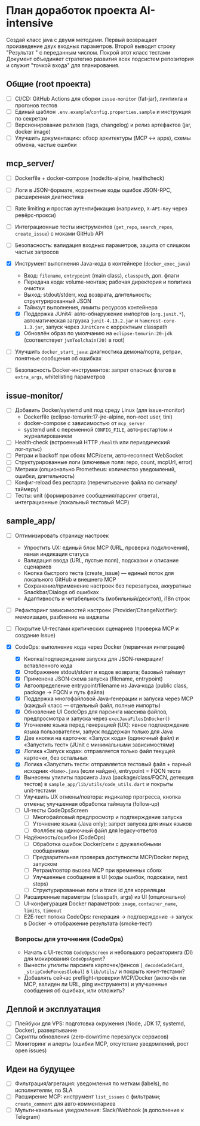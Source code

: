 # План доработок проекта AI-intensive
Создай класс java с двумя методами. Первый возвращает произведение двух входных параметров. Второй выводит строку "Результат " с переданным числом. Покрой этот класс тестами
Документ объединяет стратегию развития всех подсистем репозитория и служит "точкой входа" для планирования.

## Общие (root проекта)
- [ ] CI/CD: GitHub Actions для сборки `issue-monitor` (fat-jar), линтинга и прогонов тестов
- [ ] Единый шаблон `.env.example`/`config.properties.sample` и инструкция по секретам
- [ ] Версионирование релизов (tags, changelog) и релиз артефактов (jar, docker image)
- [ ] Улучшить документацию: обзор архитектуры (MCP ↔ apps), схемы обмена, частые ошибки

## mcp_server/
- [ ] Dockerfile + docker-compose (node:lts-alpine, healthcheck)
- [ ] Логи в JSON-формате, корректные коды ошибок JSON-RPC, расширенная диагностика
- [ ] Rate limiting и простая аутентификация (например, `X-API-Key` через ревёрс-прокси)
- [ ] Интеграционные тесты инструментов (`get_repo`, `search_repos`, `create_issue`) с моками GitHub API
- [ ] Безопасность: валидация входных параметров, защита от слишком частых запросов

- [x] Инструмент выполнения Java-кода в контейнере (`docker_exec_java`)
  - Вход: `filename`, `entrypoint` (main class), `classpath`, доп. флаги
  - Передача кода: volume-монтаж; рабочая директория и политика очистки
  - Выход: stdout/stderr, код возврата, длительность; структурированный JSON
  - Таймаут выполнения, лимиты ресурсов контейнера
  - [x] Поддержка JUnit4: авто-обнаружение импортов (`org.junit.*`), автоматическая загрузка `junit-4.13.2.jar` и `hamcrest-core-1.3.jar`, запуск через `JUnitCore` с корректным classpath
  - [x] Обновлён образ по умолчанию на `eclipse-temurin:20-jdk` (соответствует `jvmToolchain(20)` в root)
- [ ] Улучшить `docker_start_java`: диагностика демона/порта, ретраи, понятные сообщения об ошибках
- [ ] Безопасность Docker-инструментов: запрет опасных флагов в `extra_args`, whitelisting параметров

## issue-monitor/
- [ ] Добавить Docker/systemd unit под среду Linux (для issue-monitor)
  - Dockerfile (eclipse-temurin:17-jre-alpine, non-root user, tini)
  - docker-compose с зависимостью от `mcp_server`
  - systemd unit c переменной `CONFIG_FILE`, авто‑рестартом и журналированием
- [ ] Health‑check (встроенный HTTP `/health` или периодический лог‑пульс)
- [ ] Ретраи и backoff при сбоях MCP/сети, авто‑reconnect WebSocket
- [ ] Структурированные логи (ключевые поля: repo, count, mcpUrl, error)
- [ ] Метрики (опционально Prometheus: количество уведомлений, ошибки, длительность)
- [ ] Конфиг‑reload без рестарта (перечитывание файла по сигналу/таймеру)
- [ ] Тесты: unit (формирование сообщения/парсинг ответа), интеграционные (локальный тестовый MCP)

## sample_app/
- [ ] Оптимизировать страницу настроек
  - Упростить UX: единый блок MCP (URL, проверка подключения), явная индикация статуса
  - Валидация ввода (URL, пустые поля), подсказки и описание сценариев
  - Кнопка быстрого теста (create_issue) — единый поток для локального GitHub и внешнего MCP
  - Сохранение/применение настроек без перезапуска, аккуратные Snackbar/Dialogs об ошибках
  - Адаптивность и читабельность (мобильный/десктоп), i18n строк
- [ ] Рефакторинг зависимостей настроек (Provider/ChangeNotifier): мемоизация, разбиение на виджеты
- [ ] Покрытие UI‑тестами критических сценариев (проверка MCP и создание issue)

- [x] CodeOps: выполнение кода через Docker (первичная интеграция)
  - [x] Кнопка/подтверждение запуска для JSON‑генерации/вставленного кода
  - [x] Отображение stdout/stderr и кодов возврата; базовый таймаут
  - [x] Применена JSON‑схема запуска (filename, entrypoint)
  - [x] Автоопределение entrypoint/filename из Java‑кода (public class, package → FQCN и путь файла)
  - [x] Поддержка многофайловой Java‑генерации и запуска через MCP (каждый класс — отдельный файл, полные импорты)
  - [x] Обновление UI CodeOps для парсинга массива файлов, предпросмотра и запуска через `execJavaFilesInDocker()`
  - [x] Уточнение языка перед генерацией (UX): явное подтверждение языка пользователем, запуск поддержан только для Java
  - [x] Две кнопки на карточке: «Запуск кода» (одиночный файл) и «Запустить тест» (JUnit с минимальными зависимостями)
  - [x] Логика «Запуск кода»: отправляется только файл текущей карточки, без остальных
  - [x] Логика «Запустить тест»: отправляется тестовый файл + парный исходник `<Name>.java` (если найден), entrypoint = FQCN теста
  - [x] Вынесены утилиты парсинга Java (package/class/FQCN, детекция тестов) в `sample_app/lib/utils/code_utils.dart` и покрыты unit‑тестами
  - [ ] Улучшить UX отмены/повтора: индикатор прогресса, кнопка отмены; улучшенная обработка таймаута (follow‑up)
  - [ ] UI‑тесты CodeOpsScreen
    - [ ] Многофайловый предпросмотр и подтверждение запуска
    - [ ] Уточнение языка (Java only); запрет запуска для иных языков
    - [ ] Фоллбек на одиночный файл для legacy‑ответов
  - [ ] Надёжность/ошибки (CodeOps)
    - [ ] Обработка ошибок Docker/сети с дружелюбными сообщениями
    - [ ] Предварительная проверка доступности MCP/Docker перед запуском
    - [ ] Ретраи/повтор вызова MCP при временных сбоях
    - [ ] Улучшенные сообщения в UI (коды ошибок, подсказки, next steps)
    - [ ] Структурированные логи и trace id для корреляции
  - [ ] Расширенные параметры (classpath, args) из UI (опционально)
  - [ ] UI‑конфигурация Docker параметров: `image`, `container_name`, `limits`, `timeout`
  - [ ] E2E‑тест потока CodeOps: генерация → подтверждение → запуск в Docker → отображение результата (smoke‑тест)

  ### Вопросы для уточнения (CodeOps)
  - Начать с UI‑тестов `CodeOpsScreen` и небольшого рефакторинга (DI) для мокирования `CodeOpsAgent`?
  - Вынести утилиты парсинга карточек/фенсов (`_decodeCodeCard`, `_stripCodeFencesGlobal`) в `lib/utils/` и покрыть юнит‑тестами?
  - Добавлять сейчас preflight‑проверки MCP/Docker (включён ли MCP, валиден ли URL, ping инструмента) и улучшенные сообщения об ошибках, или отложить?

## Деплой и эксплуатация
- [ ] Плейбуки для VPS: подготовка окружения (Node, JDK 17, systemd, Docker), развертывание
- [ ] Скрипты обновления (zero‑downtime перезапуск сервисов)
- [ ] Мониторинг и алерты (ошибки MCP, отсутствие уведомлений, рост open issues)

## Идеи на будущее
- [ ] Фильтрация/агрегация: уведомления по меткам (labels), по исполнителям, по SLA
- [ ] Расширение MCP: инструмент `list_issues` c фильтрами; `create_comment` для авто‑комментариев
- [ ] Мульти‑канальные уведомления: Slack/Webhook (в дополнение к Telegram)
